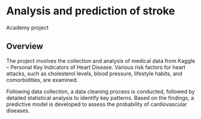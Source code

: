 # Analysis and prediction of stroke
Academy project

## Overview
The project involves the collection and analysis of medical data from Kaggle – Personal Key Indicators of Heart Disease. Various risk factors for heart attacks, such as cholesterol levels, blood pressure, lifestyle habits, and comorbidities, are examined.

Following data collection, a data cleaning process is conducted, followed by detailed statistical analysis to identify key patterns. Based on the findings, a predictive model is developed to assess the probability of cardiovascular diseases.
